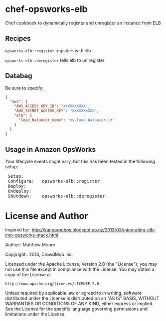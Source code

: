 chef-opsworks-elb
=================

Chef cookbook to dynamically register and unregister an instance from ELB

Recipes
------------------

`opsworks-elb::register` registers with elb

`opsworks-elb::deregister` tells elb to un register

Databag
-------------------
Be sure to specify: 
```json
{ 
  "aws": {
    "AWS_ACCESS_KEY_ID": "XXXXXXXXXX",
    "AWS_SECRET_ACCESS_KEY": "XXXXXXXXXX",
    "elb": { 
      "load_balancer_name": "my-load-balancer-id"
    }
  }
}
```

Usage in Amazon OpsWorks
-------------------------
Your lifecycle events might vary, but this has been tested in the following setup:

<pre>
 Setup:
 Configure:   opsworks-elb::register
 Deploy: 
 Undeploy: 
 Shutdown:    opsworks-elb::deregister
</pre>

License and Author
===============================

Inspired by:: http://kangaroobox.blogspot.co.nz/2013/03/integrating-elb-into-opsworks-stack.html

Author:: Matthew Moore

Copyright:: 2013, CrowdMob Inc.


Licensed under the Apache License, Version 2.0 (the "License"); you may not use this file except in compliance with the License. You may obtain a copy of the License at

    http://www.apache.org/licenses/LICENSE-2.0

Unless required by applicable law or agreed to in writing, software distributed under the License is distributed on an "AS IS" BASIS, WITHOUT WARRANTIES OR CONDITIONS OF ANY KIND, either express or implied. See the License for the specific language governing permissions and limitations under the License.
